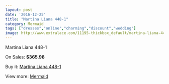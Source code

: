 ```yaml
---
layout: post
date: '2016-12-25'
title: "Martina Liana 448-1"
category: Mermaid
tags: ["dresses","online","charming","discount","wedding"]
image: http://www.extralace.com/11195-thickbox_default/martina-liana-448-1.jpg
---
```

Martina Liana 448-1

On Sales: **$365.98**
<a href="https://www.extralace.com/mermaid/5275-martina-liana-448-1.html"><amp-img layout="responsive" width="600" height="600" src="//www.extralace.com/11195-thickbox_default/martina-liana-448-1.jpg" alt="Martina Liana 448-1 0" /></a>
<a href="https://www.extralace.com/mermaid/5275-martina-liana-448-1.html"><amp-img layout="responsive" width="600" height="600" src="//www.extralace.com/11197-thickbox_default/martina-liana-448-1.jpg" alt="Martina Liana 448-1 1" /></a>
<a href="https://www.extralace.com/mermaid/5275-martina-liana-448-1.html"><amp-img layout="responsive" width="600" height="600" src="//www.extralace.com/11196-thickbox_default/martina-liana-448-1.jpg" alt="Martina Liana 448-1 2" /></a>

Buy it: [Martina Liana 448-1](https://www.extralace.com/mermaid/5275-martina-liana-448-1.html "Martina Liana 448-1")

View more: [Mermaid](https://www.extralace.com/5-mermaid "Mermaid")
